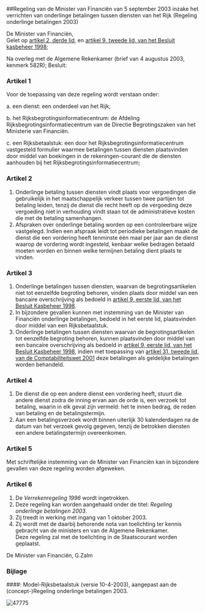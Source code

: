 <meta http-equiv='Content-Type' content='text/html; charset=utf-8' />

##Regeling van de Minister van Financiën van 5 september 2003 inzake het verrichten van onderlinge betalingen tussen diensten van het Rijk (Regeling onderlinge betalingen 2003)

De Minister van Financiën,  
Gelet op [artikel 2, derde lid](../../../../../../AMvB/besluit/kasbeheer/1998/BWBR0009347/README.md), en [artikel 9, tweede lid, van het Besluit kasbeheer 1998](../../../../../../AMvB/besluit/kasbeheer/1998/BWBR0009347/README.md);

Na overleg met de Algemene Rekenkamer (brief van 4 augustus 2003, kenmerk 582R);
Besluit:    

### Artikel  1  

Voor de toepassing van deze regeling wordt verstaan onder: 

a. een dienst: een onderdeel van het Rijk;  

b. het Rijksbegrotingsinformatiecentrum: de Afdeling Rijksbegrotingsinformatiecentrum van de Directie Begrotingszaken van het Ministerie van Financiën.  

c. een Rijksbetaalstuk: een door het Rijksbegrotingsinformatiecentrum vastgesteld formulier waarmee betalingen tussen diensten plaatsvinden door middel van boekingen in de rekeningen-courant die de diensten aanhouden bij het Rijksbegrotingsinformatiecentrum;    

### Artikel  2  

1.  Onderlinge betaling tussen diensten vindt plaats voor vergoedingen die gebruikelijk in het maatschappelijk verkeer tussen twee partijen tot betaling leiden, tenzij de dienst die recht heeft op de vergoeding deze vergoeding niet in verhouding vindt staan tot de administratieve kosten die met de betaling samenhangen.   
2.  Afspraken over onderlinge betaling worden op een controleerbare wijze vastgelegd. Indien een afspraak leidt tot periodieke betalingen maakt de dienst die een vordering heeft tenminste één maal per jaar aan de dienst waarop de vordering wordt ingesteld, kenbaar welke bedragen betaald moeten worden en binnen welke termijnen betaling dient plaats te vinden.   

### Artikel  3  

1.  Onderlinge betalingen tussen diensten, waarvan de begrotingsartikelen niet tot eenzelfde begroting behoren, vinden plaats door middel van een bancaire overschrijving als bedoeld in [artikel 9, eerste lid, van het Besluit Kasbeheer 1998](../../../../../../AMvB/besluit/kasbeheer/1998/BWBR0009347/README.md).   
2.  In bijzondere gevallen kunnen met instemming van de Minister van Financiën onderlinge betalingen, bedoeld in het eerste lid, plaatsvinden door middel van een Rijksbetaalstuk.   
3.  Onderlinge betalingen tussen diensten waarvan de begrotingsartikelen tot eenzelfde begroting behoren, kunnen plaatsvinden door middel van een bancaire overschrijving als bedoeld in [artikel 9, eerste lid, van het Besluit Kasbeheer 1998](../../../../../../AMvB/besluit/kasbeheer/1998/BWBR0009347/README.md), indien met toepassing van [artikel 31, tweede lid, van de Comptabiliteitswet 2001](../../../../../../wet/comptabiliteitswet/2001/BWBR0013891/README.md) deze betalingen als geldelijke betalingen worden behandeld.   

### Artikel  4  

1.  De dienst die op een andere dienst een vordering heeft, stuurt die andere dienst zodra de inning ervan aan de orde is, een verzoek tot betaling, waarin in elk geval zijn vermeld: het te innen bedrag, de reden van betaling en de betalingstermijn.   
2.  Aan een betalingsverzoek wordt binnen uiterlijk 30 kalenderdagen na de datum van het verzoek gevolg gegeven, tenzij de betrokken diensten een andere betalingstermijn overeenkomen.   

### Artikel  5  

Met schriftelijke instemming van de Minister van Financiën kan in bijzondere gevallen van deze regeling worden afgeweken.  

### Artikel  6  

1.  De *Verrekenregeling 1996* wordt ingetrokken.   
2.  Deze regeling kan worden aangehaald onder de titel: *Regeling onderlinge betalingen 2003*.   
3.  Zij treedt in werking met ingang van 1 oktober 2003.   
4.  Zij wordt met de daarbij behorende nota van toelichting ter kennis gebracht van de ministers en van de Algemene Rekenkamer.   
Deze regeling zal met de toelichting in de Staatscourant worden geplaatst.   

De 
Minister van Financiën, 
G.Zalm   

### Bijlage  

####: Model-Rijksbetaalstuk (versie 10-4-2003), aangepast aan de (concept-)Regeling onderlinge betalingen 2003.

![47775](http://wetten.overheid.nl/Illustration/47775)

